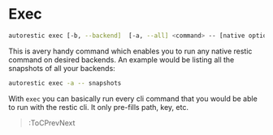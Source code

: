 # Exec

```bash
autorestic exec [-b, --backend]  [-a, --all] <command> -- [native options]
```

This is avery handy command which enables you to run any native restic command on desired backends. An example would be listing all the snapshots of all your backends:

```bash
autorestic exec -a -- snapshots
```

With `exec` you can basically run every cli command that you would be able to run with the restic cli. It only pre-fills path, key, etc.

> :ToCPrevNext
